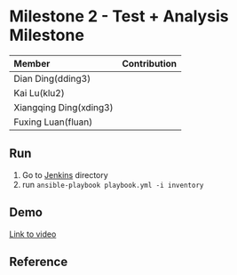 # Milestone 2 - Test + Analysis Milestone #


| Member                 | Contribution |
| :---                   | :---         |
| Dian Ding(dding3)      |  |
| Kai Lu(klu2)           |  |
| Xiangqing Ding(xding3) |  |
| Fuxing Luan(fluan)     |  |


## Run ##

1. Go to [Jenkins](Jenkins) directory
2. run `ansible-playbook playbook.yml -i inventory`


## Demo ##

[Link to video](https://youtu.be/uW1elTHM2Bg)

## Reference ##
